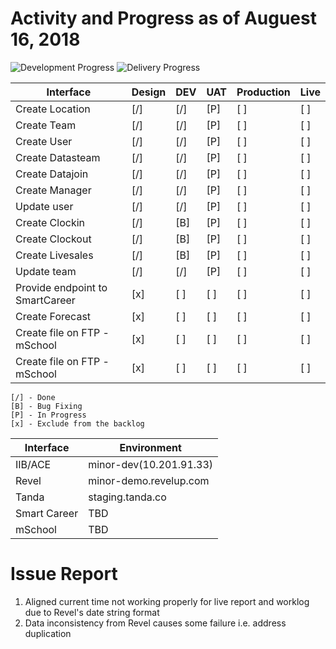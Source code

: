 # Activity and Progress as of Auguest 16, 2018

![Development Progress](http://progressed.io/bar/85?title=development "Development Progress")
![Delivery Progress](http://progressed.io/bar/20?title=delivery "Delivery Progress")

| Interface | Design | DEV | UAT | Production | Live |
| --------- | ------ | --- | --- | ---------- | ---- |
| Create Location        | [/] | [/] | [P] | [ ] | [ ] |
| Create Team            | [/] | [/] | [P] | [ ] | [ ] |
| Create User            | [/] | [/] | [P] | [ ] | [ ] |
| Create Datasteam       | [/] | [/] | [P] | [ ] | [ ] |
| Create Datajoin        | [/] | [/] | [P] | [ ] | [ ] |
| Create Manager         | [/] | [/] | [P] | [ ] | [ ] |
| Update user            | [/] | [/] | [P] | [ ] | [ ] |
| Create Clockin                | [/] | [B] | [P] | [ ] | [ ] |
| Create Clockout               | [/] | [B] | [P] | [ ] | [ ] |
| Create Livesales              | [/] | [B] | [P] | [ ] | [ ] |
| Update team                   | [/] | [/] | [P] | [ ] | [ ] |
| Provide endpoint to SmartCareer | [x] | [ ] | [ ] | [ ] | [ ] |
| Create Forecast                 | [x] | [ ] | [ ] | [ ] | [ ] |
| Create file on FTP - mSchool    | [x] | [ ] | [ ] | [ ] | [ ] |
| Create file on FTP - mSchool    | [x] | [ ] | [ ] | [ ] | [ ] |

```
[/] - Done
[B] - Bug Fixing
[P] - In Progress
[x] - Exclude from the backlog
```

| Interface    | Environment                |
| -----------  | -------------------------- |
| IIB/ACE      | minor-dev(10.201.91.33)     |
| Revel        | minor-demo.revelup.com     |
| Tanda        | staging.tanda.co          |
| Smart Career | TBD |
| mSchool      | TBD |


# Issue Report
1. Aligned current time not working properly for live report and worklog due to Revel's date string format
2. Data inconsistency from Revel causes some failure i.e. address duplication